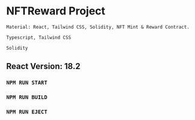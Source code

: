# NFTReward Project

`Material: React, Tailwind CSS, Solidity, NFT Mint & Reward Contract.`

`` Typescript, Tailwind CSS ``

``` Solidity ```

## React Version: 18.2

### `NPM RUN START`

### `NPM RUN BUILD`

### `NPM RUN EJECT`
